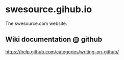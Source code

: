 # swesource.gihub.io

The swesource.com website.

## Wiki documentation @ github
https://help.github.com/categories/writing-on-github/
